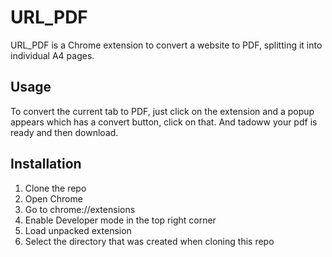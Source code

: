 **<h1>URL_PDF</h1>**

URL_PDF is a Chrome extension to convert a website to PDF, splitting it into individual A4 pages.

**<h2>Usage</h2>**

To convert the current tab to PDF, just click on the extension and a popup appears which has a convert button, click on that. And tadoww your pdf is ready and then download.

**<h2>Installation</h2>**
1. Clone the repo
2. Open Chrome
3. Go to chrome://extensions
4. Enable Developer mode in the top right corner
5. Load unpacked extension
6. Select the directory that was created when cloning this repo
